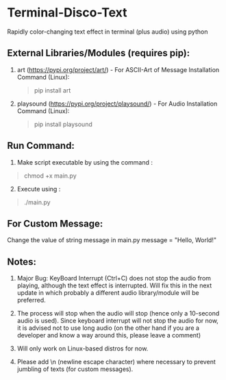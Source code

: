 # Terminal-Disco-Text
Rapidly color-changing text effect in terminal (plus audio) using python

## External Libraries/Modules (requires pip):

1) art (https://pypi.org/project/art/) - For ASCII-Art of Message
   Installation Command (Linux): 
      > pip install art

2) playsound (https://pypi.org/project/playsound/) - For Audio
   Installation Command (Linux):
      > pip install playsound
      
## Run Command:

  1) Make script executable by using the command : 
  > chmod +x main.py

  2) Execute using :
  > ./main.py
 
## For Custom Message:

  Change the value of string message in main.py
  message = "Hello, World!"
 
## Notes:

  1) Major Bug: KeyBoard Interrupt (Ctrl+C) does not stop the audio from playing, although the text effect is interrupted. 
                Will fix this in the next update in which probably a different audio library/module will be preferred.
  
  2) The process will stop when the audio will stop (hence only a 10-second audio is used). Since keyboard interrupt
     will not stop the audio for now, it is advised not to use long audio (on the other hand if you are a developer
     and know a way around this, please leave a comment)
     
  3) Will only work on Linux-based distros for now.

  4) Please add \n (newline escape character) where necessary to prevent jumbling of texts (for custom messages). 

